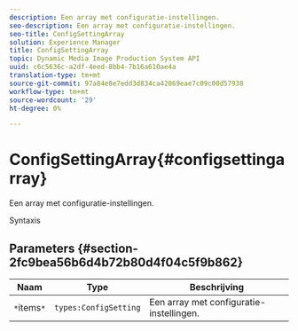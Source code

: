 ```yaml
---
description: Een array met configuratie-instellingen.
seo-description: Een array met configuratie-instellingen.
seo-title: ConfigSettingArray
solution: Experience Manager
title: ConfigSettingArray
topic: Dynamic Media Image Production System API
uuid: c6c5636c-a2df-4eed-8bb4-7b16a610ae4a
translation-type: tm+mt
source-git-commit: 97a84e8e7edd3d834ca42069eae7c09c00d57938
workflow-type: tm+mt
source-wordcount: '29'
ht-degree: 0%

---
```



# ConfigSettingArray{#configsettingarray}

Een array met configuratie-instellingen.

Syntaxis

## Parameters {#section-2fc9bea56b6d4b72b80d4f04c5f9b862}

| Naam | Type | Beschrijving |
|---|---|---|
| `*`items`*` | `types:ConfigSetting` | Een array met configuratie-instellingen. |

